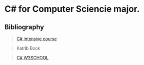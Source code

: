 # C# for Computer Sciencie major.

## Bibliography

> [C# intensive course](https://www.youtube.com/watch?v=j8sxDnr7nPY)

> Katrib Book

> [C# W3SCHOOL](https://www.w3schools.com/cs/index.php)
